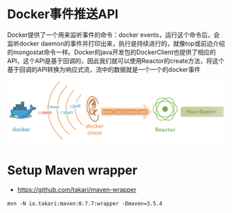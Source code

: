 # Docker事件推送API

Docker提供了一个用来监听事件的命令：docker events，运行这个命令后，会监听docker daemon的事件并打印出来，执行是持续进行的，就像top或前边介绍的mongostat命令一样。Docker的java开发包的DockerClient也提供了相应的API，这个API是基于回调的，因此我们就可以使用Reactor的create方法，将这个基于回调的API转换为响应式流，流中的数据就是一个一个的docker事件

![](image/docker-event.png)

# Setup Maven wrapper

- https://github.com/takari/maven-wrapper

`mvn -N io.takari:maven:0.7.7:wrapper -Dmaven=3.5.4`
